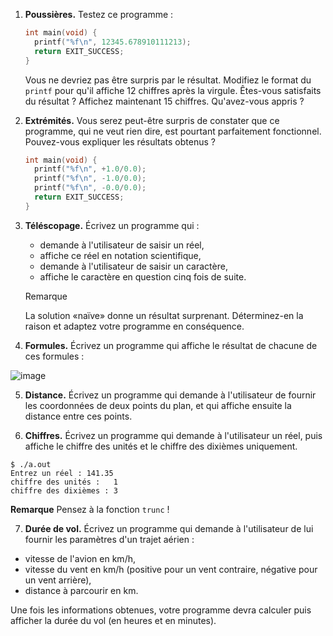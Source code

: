 1. **Poussières.** Testez ce programme :

   ```c
   int main(void) {
     printf("%f\n", 12345.678910111213);
     return EXIT_SUCCESS;
   }
   ```

   Vous ne devriez pas être surpris par le résultat.  Modifiez le format du `printf` pour qu'il affiche 12 chiffres après la virgule. Êtes-vous satisfaits du résultat ? Affichez maintenant 15 chiffres. Qu'avez-vous appris ?

    

   

2. **Extrémités.** Vous serez peut-être surpris de constater que ce programme, qui ne veut rien dire, est pourtant parfaitement fonctionnel. Pouvez-vous expliquer les résultats obtenus ?

   ```c
   int main(void) {
     printf("%f\n", +1.0/0.0);
     printf("%f\n", -1.0/0.0);
     printf("%f\n", -0.0/0.0);
     return EXIT_SUCCESS;
   }
   ```

   

3. **Téléscopage.** Écrivez un programme qui :

   - demande à l'utilisateur de saisir un réel,
   - affiche ce réel en notation scientifique,
   - demande à l'utilisateur de saisir un caractère,
   - affiche le caractère en question cinq fois de suite.

   Remarque

    

   La solution «naïve» donne un résultat surprenant. Déterminez-en la raison et adaptez votre programme en conséquence.

   

4. **Formules.** Écrivez un programme qui affiche le résultat de chacune de ces formules :

![image](https://user-images.githubusercontent.com/69315804/154590321-4218e58a-637e-446c-a8b8-cb17452d4d4e.png)


   

5. **Distance.** Écrivez un programme qui demande à l'utilisateur de fournir les coordonnées de deux points du plan, et qui affiche ensuite la distance entre ces points.

6.  **Chiffres.** Écrivez un programme qui demande à l'utilisateur un réel, puis affiche le chiffre des unités et le chiffre des dixièmes uniquement.

   ```
   $ ./a.out
   Entrez un réel : 141.35
   chiffre des unités :   1
   chiffre des dixièmes : 3
   ```

   

   **Remarque** Pensez à la fonction `trunc` !

7.  **Durée de vol.** Écrivez un programme qui demande à l'utilisateur de lui fournir les paramètres d'un trajet aérien :

   - vitesse de l'avion en km/h,
   - vitesse du vent en km/h (positive pour un vent contraire, négative pour un vent arrière),
   - distance à parcourir en km.

   Une fois les informations obtenues, votre programme devra calculer puis afficher la durée du vol (en heures et en minutes).

   
